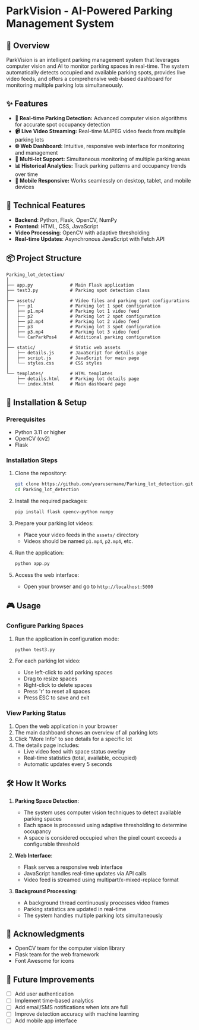 # ParkVision - AI-Powered Parking Management System

## 🚗 Overview
ParkVision is an intelligent parking management system that leverages computer vision and AI to monitor parking spaces in real-time. The system automatically detects occupied and available parking spots, provides live video feeds, and offers a comprehensive web-based dashboard for monitoring multiple parking lots simultaneously.

## ✨ Features

- **🎯 Real-time Parking Detection:** Advanced computer vision algorithms for accurate spot occupancy detection
- **📹 Live Video Streaming:** Real-time MJPEG video feeds from multiple parking lots
- **🌐 Web Dashboard:** Intuitive, responsive web interface for monitoring and management
- **🏢 Multi-lot Support:** Simultaneous monitoring of multiple parking areas
- **📊 Historical Analytics:** Track parking patterns and occupancy trends over time
- **📱 Mobile Responsive:** Works seamlessly on desktop, tablet, and mobile devices

## 🔧 Technical Features

- **Backend**: Python, Flask, OpenCV, NumPy
- **Frontend**: HTML, CSS, JavaScript
- **Video Processing**: OpenCV with adaptive thresholding
- **Real-time Updates**: Asynchronous JavaScript with Fetch API

## 📦 Project Structure

```
Parking_lot_detection/
│
├── app.py              # Main Flask application
├── test3.py            # Parking spot detection class
│
├── assets/             # Video files and parking spot configurations
│   ├── p1              # Parking lot 1 spot configuration
│   ├── p1.mp4          # Parking lot 1 video feed
│   ├── p2              # Parking lot 2 spot configuration
│   ├── p2.mp4          # Parking lot 2 video feed
│   ├── p3              # Parking lot 3 spot configuration
│   ├── p3.mp4          # Parking lot 3 video feed
│   └── CarParkPos4     # Additional parking configuration
│
├── static/             # Static web assets
│   ├── details.js      # JavaScript for details page
│   ├── script.js       # JavaScript for main page
│   └── styles.css      # CSS styles
│
└── templates/          # HTML templates
    ├── details.html    # Parking lot details page
    └── index.html      # Main dashboard page
```

## 🚀 Installation & Setup

### Prerequisites

- Python 3.11 or higher
- OpenCV (cv2)
- Flask

### Installation Steps

1. Clone the repository:
   ```bash
   git clone https://github.com/yourusername/Parking_lot_detection.git
   cd Parking_lot_detection
   ```

2. Install the required packages:
   ```bash
   pip install flask opencv-python numpy
   ```

3. Prepare your parking lot videos:
   - Place your video feeds in the `assets/` directory
   - Videos should be named `p1.mp4`, `p2.mp4`, etc.

4. Run the application:
   ```bash
   python app.py
   ```

5. Access the web interface:
   - Open your browser and go to `http://localhost:5000`

## 🎮 Usage

### Configure Parking Spaces

1. Run the application in configuration mode:
   ```bash
   python test3.py
   ```

2. For each parking lot video:
   - Use left-click to add parking spaces
   - Drag to resize spaces
   - Right-click to delete spaces
   - Press 'r' to reset all spaces
   - Press ESC to save and exit

### View Parking Status

1. Open the web application in your browser
2. The main dashboard shows an overview of all parking lots
3. Click "More Info" to see details for a specific lot
4. The details page includes:
   - Live video feed with space status overlay
   - Real-time statistics (total, available, occupied)
   - Automatic updates every 5 seconds

## 🛠️ How It Works

1. **Parking Space Detection**:
   - The system uses computer vision techniques to detect available parking spaces
   - Each space is processed using adaptive thresholding to determine occupancy
   - A space is considered occupied when the pixel count exceeds a configurable threshold

2. **Web Interface**:
   - Flask serves a responsive web interface
   - JavaScript handles real-time updates via API calls
   - Video feed is streamed using multipart/x-mixed-replace format

3. **Background Processing**:
   - A background thread continuously processes video frames
   - Parking statistics are updated in real-time
   - The system handles multiple parking lots simultaneously

## 🙏 Acknowledgments

- OpenCV team for the computer vision library
- Flask team for the web framework
- Font Awesome for icons

## 🔄 Future Improvements

- [ ] Add user authentication
- [ ] Implement time-based analytics
- [ ] Add email/SMS notifications when lots are full
- [ ] Improve detection accuracy with machine learning
- [ ] Add mobile app interface
